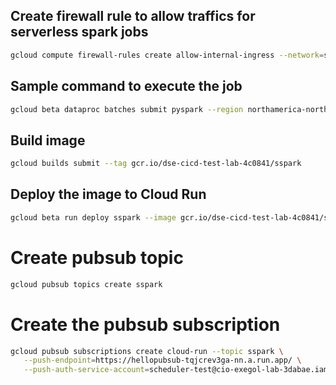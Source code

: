  ## Create firewall rule to allow traffics for serverless spark jobs
``` bash
gcloud compute firewall-rules create allow-internal-ingress --network=spark --source-ranges=10.0.0.0/8 --direction="ingress" --action="allow" --rules="all"
```

## Sample command to execute the job
``` bash
gcloud beta dataproc batches submit pyspark --region northamerica-northeast1 --subnet projects/dse-cicd-test-lab-4c0841/regions/northamerica-northeast1/subnetworks/spark --service-account spark-serverless@dse-cicd-test-lab-4c0841.iam.gserviceaccount.com gs://dse-cicd-test-lab-4c0841-spark-scripts/sample.py
```

## Build image
```bash
gcloud builds submit --tag gcr.io/dse-cicd-test-lab-4c0841/sspark
```

## Deploy the image to Cloud Run 
```bash
gcloud beta run deploy sspark --image gcr.io/dse-cicd-test-lab-4c0841/sspark --region northamerica-northeast1 --service-account spark-serverless@dse-cicd-test-lab-4c0841.iam.gserviceaccount.com --timeout 600 --execution-environment gen2
```

# Create pubsub topic

```bash
gcloud pubsub topics create sspark
```

# Create the pubsub subscription  
```bash
gcloud pubsub subscriptions create cloud-run --topic sspark \
   --push-endpoint=https://hellopubsub-tqjcrev3ga-nn.a.run.app/ \
   --push-auth-service-account=scheduler-test@cio-exegol-lab-3dabae.iam.gserviceaccount.com --ack-deadline=600
```

